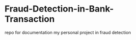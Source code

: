 # Fraud-Detection-in-Bank-Transaction
repo for documentation my personal project in fraud detection  
